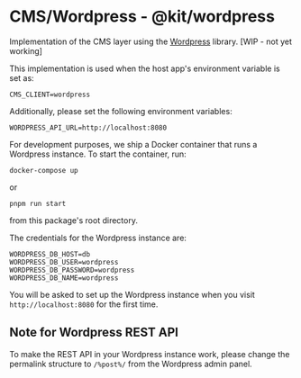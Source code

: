 # CMS/Wordpress - @kit/wordpress

Implementation of the CMS layer using the [Wordpress](https://wordpress.org) library. [WIP - not yet working]

This implementation is used when the host app's environment variable is set as:

```
CMS_CLIENT=wordpress
```

Additionally, please set the following environment variables:

```
WORDPRESS_API_URL=http://localhost:8080
```

For development purposes, we ship a Docker container that runs a Wordpress instance. To start the container, run:

```
docker-compose up
```

or

```
pnpm run start
```

from this package's root directory.

The credentials for the Wordpress instance are:

```
WORDPRESS_DB_HOST=db
WORDPRESS_DB_USER=wordpress
WORDPRESS_DB_PASSWORD=wordpress
WORDPRESS_DB_NAME=wordpress
```

You will be asked to set up the Wordpress instance when you visit `http://localhost:8080` for the first time.

## Note for Wordpress REST API

To make the REST API in your Wordpress instance work, please change the permalink structure to `/%post%/` from the Wordpress admin panel.
